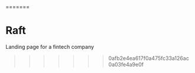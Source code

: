 =======

# Raft

Landing page for a fintech company

> > > > > > > 0afb2e4ea617f0a475fc33a126ac0a03fe4a9e0f
